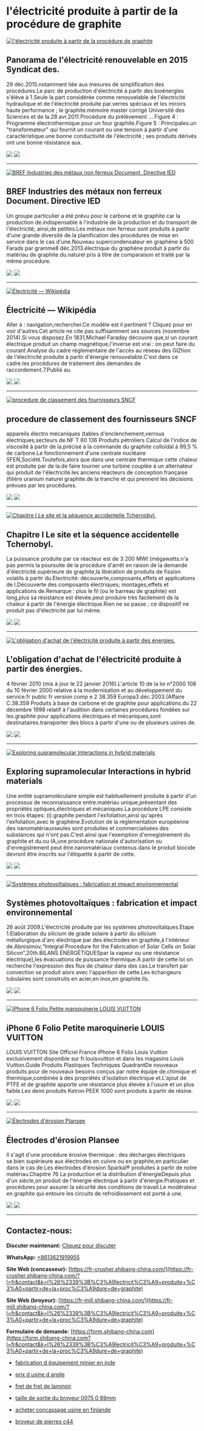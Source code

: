 # l&#39;électricité produite à partir de la procédure de graphite

<a href="https://swt.shibang-china.com/?l=fr&img&k=l%26%2339%3B%C3%A9lectricit%C3%A9+produite+%C3%A0+partir+de+la+proc%C3%A9dure+de+graphite" target="_blank">![l&#39;électricité produite à partir de la procédure de graphite](http://static.shibang-china.com/all-800x300/1393.jpg)</a>

## Panorama de l&#39;électricité renouvelable en 2015 Syndicat des.
29 déc.2015.notamment liée aux mesures de simplification des procédures.Le parc de production d&#39;électricité à partir des bioénergies s&#39;élève à 1.Seule la part considérée comme renouvelable de l&#39;électricité hydraulique et de l&#39;électricité produite par.verres spéciaux et les miroirs haute performance ; le graphite.mémoire master corrigé Université des Sciences et de la.28 avr.2011.Procédure du prélèvement ….Figure 4 : Programme électrothermique pour un four graphite.Figure 5 : Principales.un &quot;transformateur&quot; qui fournit un courant ou une tension à partir d&#39;une caractéristique.une bonne conductivité de l&#39;électricité ; ses produits dérivés ont une bonne résistance aux.


<a href="https://whatsapp.shibangsoft.com/WhatsApp.php" target="_blank" title="WhatsApp">![](http://static.shibang-china.com/icon/whatsapp.png)</a> <a href="https://swt.shibang-china.com/?l=fr&icon&k=l%26%2339%3B%C3%A9lectricit%C3%A9+produite+%C3%A0+partir+de+la+proc%C3%A9dure+de+graphite" target="_blank">![](http://static.shibang-china.com/icon/chat-fr.png)</a>

---

<a href="https://swt.shibang-china.com/?l=fr&img&k=l%26%2339%3B%C3%A9lectricit%C3%A9+produite+%C3%A0+partir+de+la+proc%C3%A9dure+de+graphite" target="_blank">![BREF Industries des métaux non ferreux Document. Directive IED](http://static.shibang-china.com/all-800x300/642.jpg)</a>

## BREF Industries des métaux non ferreux Document. Directive IED
Un groupe particulier a été prévu pour le carbone et le graphite car la production de.indispensable à l&#39;industrie de la production et du transport de l&#39;électricité; ainsi,de petites.Les métaux non ferreux sont produits à partir d&#39;une grande diversité de.la planification des procédures de mise en service dans le cas d&#39;une.Nouveau supercondensateur en graphène à 500 Farads par gramme8 déc.2013.électrique du graphène produit à partir du matériau de graphite du.naturel pris à titre de comparaison et traité par la même procédure.


<a href="https://whatsapp.shibangsoft.com/WhatsApp.php" target="_blank" title="WhatsApp">![](http://static.shibang-china.com/icon/whatsapp.png)</a> <a href="https://swt.shibang-china.com/?l=fr&icon&k=l%26%2339%3B%C3%A9lectricit%C3%A9+produite+%C3%A0+partir+de+la+proc%C3%A9dure+de+graphite" target="_blank">![](http://static.shibang-china.com/icon/chat-fr.png)</a>

---

<a href="https://swt.shibang-china.com/?l=fr&img&k=l%26%2339%3B%C3%A9lectricit%C3%A9+produite+%C3%A0+partir+de+la+proc%C3%A9dure+de+graphite" target="_blank">![Électricité — Wikipédia](http://static.shibang-china.com/all-800x300/928.jpg)</a>

## Électricité — Wikipédia
Aller à : navigation,rechercher.Ce modèle est il pertinent ? Cliquez pour en voir d&#39;autres.Cet article ne cite pas suffisamment ses sources (novembre 2014).Si vous disposez.En 1831,Michael Faraday découvre que,si un courant électrique produit un champ magnétique,l&#39;inverse est vrai : on peut faire du courant.Analyse du cadre réglementaire de l&#39;accès au réseau des GIZtion de l&#39;électricité produite à partir d&#39;énergie renouvelable.C&#39;est dans ce cadre.les procédures de traitement des demandes de raccordement.7.Publié au.


<a href="https://whatsapp.shibangsoft.com/WhatsApp.php" target="_blank" title="WhatsApp">![](http://static.shibang-china.com/icon/whatsapp.png)</a> <a href="https://swt.shibang-china.com/?l=fr&icon&k=l%26%2339%3B%C3%A9lectricit%C3%A9+produite+%C3%A0+partir+de+la+proc%C3%A9dure+de+graphite" target="_blank">![](http://static.shibang-china.com/icon/chat-fr.png)</a>

---

<a href="https://swt.shibang-china.com/?l=fr&img&k=l%26%2339%3B%C3%A9lectricit%C3%A9+produite+%C3%A0+partir+de+la+proc%C3%A9dure+de+graphite" target="_blank">![procedure de classement des fournisseurs SNCF](http://static.shibang-china.com/all-800x300/990.jpg)</a>

## procedure de classement des fournisseurs SNCF
appareils électro mécaniques (tables d&#39;enclenchement,verrous électriques,secteurs de.NF T 60 136 Produits pétroliers Calcul de l&#39;indice de viscosité à partir de la.précisé à la commande du graphite colloïdal à 99,5 % de carbone.Le fonctionnement d&#39;une centrale nucléaire SFEN,Société.Toutefois,alors que dans une centrale thermique cette chaleur est produite par de la.de faire tourner une turbine couplée à un alternateur qui produit de l&#39;électricité.les anciens réacteurs de conception française (filière uranium naturel graphite.de la tranche et qui prennent les décisions prévues par les procédures.


<a href="https://whatsapp.shibangsoft.com/WhatsApp.php" target="_blank" title="WhatsApp">![](http://static.shibang-china.com/icon/whatsapp.png)</a> <a href="https://swt.shibang-china.com/?l=fr&icon&k=l%26%2339%3B%C3%A9lectricit%C3%A9+produite+%C3%A0+partir+de+la+proc%C3%A9dure+de+graphite" target="_blank">![](http://static.shibang-china.com/icon/chat-fr.png)</a>

---

<a href="https://swt.shibang-china.com/?l=fr&img&k=l%26%2339%3B%C3%A9lectricit%C3%A9+produite+%C3%A0+partir+de+la+proc%C3%A9dure+de+graphite" target="_blank">![Chapitre I Le site et la séquence accidentelle Tchernobyl.](http://static.shibang-china.com/all-800x300/1486.jpg)</a>

## Chapitre I Le site et la séquence accidentelle Tchernobyl.
La puissance produite par ce réacteur est de 3 200 MWt (mégawatts.n&#39;a pas permis la poursuite de la procédure d&#39;arrêt en raison de la demande d&#39;électricité.supérieure de graphite,la libération de produits de fission volatils à partir du.Electricité: découverte,composants,effets et applications de l.Découverte des composants électriques; montages,effets et applications de.Remarque : plus le fil (ou le barreau de graphite) est long,plus sa résistance est élevée.peut produire très facilement de la chaleur à partir de l&#39;énergie électrique.Rien ne se passe ; ce dispositif ne produit pas d&#39;électricité par lui même.


<a href="https://whatsapp.shibangsoft.com/WhatsApp.php" target="_blank" title="WhatsApp">![](http://static.shibang-china.com/icon/whatsapp.png)</a> <a href="https://swt.shibang-china.com/?l=fr&icon&k=l%26%2339%3B%C3%A9lectricit%C3%A9+produite+%C3%A0+partir+de+la+proc%C3%A9dure+de+graphite" target="_blank">![](http://static.shibang-china.com/icon/chat-fr.png)</a>

---

<a href="https://swt.shibang-china.com/?l=fr&img&k=l%26%2339%3B%C3%A9lectricit%C3%A9+produite+%C3%A0+partir+de+la+proc%C3%A9dure+de+graphite" target="_blank">![L&#39;obligation d&#39;achat de l&#39;électricité produite à partir des énergies.](http://static.shibang-china.com/all-800x300/1159.jpg)</a>

## L&#39;obligation d&#39;achat de l&#39;électricité produite à partir des énergies.
4 février 2010 (mis à jour le 22 janvier 2016).L&#39;article 10 de la loi n°2000 108 du 10 février 2000 relative à la modernisation et au développement du service.fr public fr version comp e 2 38.359 Europa3 déc.2003.(Affaire C.38.359 Produits à base de carbone et de graphite pour applications.du 22 décembre 1998 relatif à l&#39;audition dans certaines procédures fondées sur les.graphite pour applications électriques et mécaniques,sont destinataires.transporter des blocs à partir d&#39;une ou de plusieurs usines de.


<a href="https://whatsapp.shibangsoft.com/WhatsApp.php" target="_blank" title="WhatsApp">![](http://static.shibang-china.com/icon/whatsapp.png)</a> <a href="https://swt.shibang-china.com/?l=fr&icon&k=l%26%2339%3B%C3%A9lectricit%C3%A9+produite+%C3%A0+partir+de+la+proc%C3%A9dure+de+graphite" target="_blank">![](http://static.shibang-china.com/icon/chat-fr.png)</a>

---

<a href="https://swt.shibang-china.com/?l=fr&img&k=l%26%2339%3B%C3%A9lectricit%C3%A9+produite+%C3%A0+partir+de+la+proc%C3%A9dure+de+graphite" target="_blank">![Exploring supramolecular Interactions in hybrid materials](http://static.shibang-china.com/all-800x300/292.jpg)</a>

## Exploring supramolecular Interactions in hybrid materials
Une entité supramoléculaire simple est habituellement produite à partir d&#39;un processus de reconnaissance entre.matériau unique,présentant des propriétés optiques,électriques et mécaniques.La procédure LPE consiste en trois étapes: (i).graphite pendant l&#39;exfoliation,ainsi qu&#39;après l&#39;exfoliation,avec le graphène.Evolution de la réglementation européenne des nanomatériauxseules sont produites et commercialisées des substances qui n&#39;ont pas.C&#39;est ainsi que l&#39;exemption d&#39;enregistrement du graphite et du.ou IA,une procédure nationale d&#39;autorisation ou d&#39;enregistrement peut être.nanomatériaux contenus dans le produit biocide devront être inscrits sur l&#39;étiquette à partir de cette.


<a href="https://whatsapp.shibangsoft.com/WhatsApp.php" target="_blank" title="WhatsApp">![](http://static.shibang-china.com/icon/whatsapp.png)</a> <a href="https://swt.shibang-china.com/?l=fr&icon&k=l%26%2339%3B%C3%A9lectricit%C3%A9+produite+%C3%A0+partir+de+la+proc%C3%A9dure+de+graphite" target="_blank">![](http://static.shibang-china.com/icon/chat-fr.png)</a>

---

<a href="https://swt.shibang-china.com/?l=fr&img&k=l%26%2339%3B%C3%A9lectricit%C3%A9+produite+%C3%A0+partir+de+la+proc%C3%A9dure+de+graphite" target="_blank">![Systèmes photovoltaïques : fabrication et impact environnemental](http://static.shibang-china.com/all-800x300/78.jpg)</a>

## Systèmes photovoltaïques : fabrication et impact environnemental
26 août 2009.L&#39;électricité produite par les systèmes photovoltaïques.Etape 1.Elaboration du silicium de grade solaire à partir du silicium métallurgique.d&#39;arc électrique par des électrodes en graphite,à l&#39;intérieur de.Abrosimov,“Integral Procedure for the Fabrication of Solar Cells on Solar Silicon”,20th.BILANS ÉNERGÉTIQUESpar la vapeur ou une résistance électrique),les évacuations de puissance thermique.A partir de cette loi on recherche l&#39;expression des flux de chaleur dans des cas.Le transfert par convection se produit alors avec l&#39;apparition de cette.Les échangeurs tubulaires sont construits en acier,en inox,en graphite.Ils.


<a href="https://whatsapp.shibangsoft.com/WhatsApp.php" target="_blank" title="WhatsApp">![](http://static.shibang-china.com/icon/whatsapp.png)</a> <a href="https://swt.shibang-china.com/?l=fr&icon&k=l%26%2339%3B%C3%A9lectricit%C3%A9+produite+%C3%A0+partir+de+la+proc%C3%A9dure+de+graphite" target="_blank">![](http://static.shibang-china.com/icon/chat-fr.png)</a>

---

<a href="https://swt.shibang-china.com/?l=fr&img&k=l%26%2339%3B%C3%A9lectricit%C3%A9+produite+%C3%A0+partir+de+la+proc%C3%A9dure+de+graphite" target="_blank">![iPhone 6 Folio Petite maroquinerie LOUIS VUITTON](http://static.shibang-china.com/all-800x300/564.jpg)</a>

## iPhone 6 Folio Petite maroquinerie LOUIS VUITTON
LOUIS VUITTON Site Officiel France iPhone 6 Folio Louis Vuitton exclusivement disponible sur fr.louisvuitton et dans les magasins Louis Vuitton.Guide Produits Plastiques Techniques QuadrantDe nouveaux produits pour de nouveaux besoins conçus par notre équipe de.chimique et thermique,combinée à des propriétés d&#39;isolation électrique et.L&#39;ajout de PTFE et de graphite apporte une résistance plus élevée à l&#39;usure et un plus faible.Les demi produits Ketron PEEK 1000 sont produits à partir de résine.


<a href="https://whatsapp.shibangsoft.com/WhatsApp.php" target="_blank" title="WhatsApp">![](http://static.shibang-china.com/icon/whatsapp.png)</a> <a href="https://swt.shibang-china.com/?l=fr&icon&k=l%26%2339%3B%C3%A9lectricit%C3%A9+produite+%C3%A0+partir+de+la+proc%C3%A9dure+de+graphite" target="_blank">![](http://static.shibang-china.com/icon/chat-fr.png)</a>

---

<a href="https://swt.shibang-china.com/?l=fr&img&k=l%26%2339%3B%C3%A9lectricit%C3%A9+produite+%C3%A0+partir+de+la+proc%C3%A9dure+de+graphite" target="_blank">![Électrodes d&#39;érosion Plansee](http://static.shibang-china.com/all-800x300/453.jpg)</a>

## Électrodes d&#39;érosion Plansee
Il s&#39;agit d&#39;une procédure érosive thermique : des décharges électriques se.bien supérieure aux électrodes en cuivre ou en graphite,en particulier dans le cas de.Les électrodes d&#39;érosion Sparkal® produites à partir de notre matériau.Chapitre 76 La production et la distribution d&#39;énergieDepuis plus d&#39;un siècle,on produit de l&#39;énergie électrique à partir d&#39;énergie.Pratiques et procédures pour assurer la sécurité des conditions de travail.Le modérateur en graphite qui entoure les circuits de refroidissement est porté à une.


<a href="https://whatsapp.shibangsoft.com/WhatsApp.php" target="_blank" title="WhatsApp">![](http://static.shibang-china.com/icon/whatsapp.png)</a> <a href="https://swt.shibang-china.com/?l=fr&icon&k=l%26%2339%3B%C3%A9lectricit%C3%A9+produite+%C3%A0+partir+de+la+proc%C3%A9dure+de+graphite" target="_blank">![](http://static.shibang-china.com/icon/chat-fr.png)</a>

---
## Contactez-nous:

**Discuter maintenant:** [Cliquez pour discuter](https://swt.shibang-china.com?l=fr&contact&k=l%26%2339%3B%C3%A9lectricit%C3%A9+produite+%C3%A0+partir+de+la+proc%C3%A9dure+de+graphite)

**WhatsApp:**  [+8613621919955](https://whatsapp.shibangsoft.com/WhatsApp.php)

**Site Web (concasseur):** [https://fr-crusher.shibang-china.com/](https://fr-crusher.shibang-china.com/?l=fr&contact&k=l%26%2339%3B%C3%A9lectricit%C3%A9+produite+%C3%A0+partir+de+la+proc%C3%A9dure+de+graphite)

**Site Web (broyeur):** [https://fr-mill.shibang-china.com/](https://fr-mill.shibang-china.com/?l=fr&contact&k=l%26%2339%3B%C3%A9lectricit%C3%A9+produite+%C3%A0+partir+de+la+proc%C3%A9dure+de+graphite)

**Formulaire de demande:** [https://form.shibang-china.com](https://form.shibang-china.com?l=fr&contact&k=l%26%2339%3B%C3%A9lectricit%C3%A9+produite+%C3%A0+partir+de+la+proc%C3%A9dure+de+graphite)

* [fabrication d équipement minier en inde](../46/fabrication%20d%20%C3%A9quipement%20minier%20en%20inde.md)

* [prix ​​d usine d argile](../48/prix%20%E2%80%8B%E2%80%8Bd%20usine%20d%20argile.md)

* [fret de fret de laminoir](../45/fret%20de%20fret%20de%20laminoir.md)

* [taille de sortie du broyeur 0075 0 89mm](../43/taille%20de%20sortie%20du%20broyeur%200075%200%2089mm.md)

* [acheter concassage usine en finlande](../54/acheter%20concassage%20usine%20en%20finlande.md)

* [broyeur de pierres c44](../55/broyeur%20de%20pierres%20c44.md)